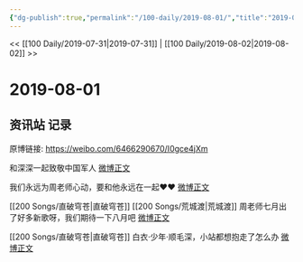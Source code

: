 ```yaml
---
{"dg-publish":true,"permalink":"/100-daily/2019-08-01/","title":"2019-08-01"}
---
```



<< [[100 Daily/2019-07-31\|2019-07-31]] | [[100 Daily/2019-08-02\|2019-08-02]] >>

# 2019-08-01

## 资讯站 记录

原博链接: https://weibo.com/6466290670/I0gce4jXm

和深深一起致敬中国军人 [微博正文](https://m.weibo.cn/6466290670/4400450700606799)

我们永远为周老师心动，要和他永远在一起❤️❤️ [微博正文](https://m.weibo.cn/6466290670/4400398393229602)

[[200 Songs/直破穹苍\|直破穹苍]] [[200 Songs/荒城渡\|荒城渡]]
周老师七月出了好多新歌呀，我们期待一下八月吧 [微博正文](https://m.weibo.cn/6466290670/4400520452054031)

[[200 Songs/直破穹苍\|直破穹苍]]
白衣·少年·顺毛深，小站都想抱走了怎么办 [微博正文](https://m.weibo.cn/6466290670/4400521424893637)
